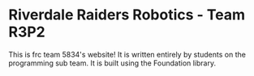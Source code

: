 # Riverdale Raiders Robotics - Team R3P2
This is frc team 5834's website! It is written entirely by students on the programming sub team.
It is built using the Foundation library.
